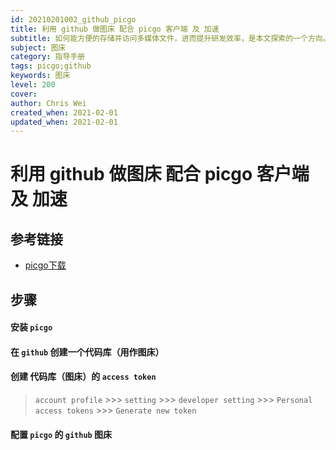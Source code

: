 ```yaml
---
id: 20210201002_github_picgo
title: 利用 github 做图床 配合 picgo 客户端 及 加速
subtitle: 如何能方便的存储并访问多媒体文件，进而提升研发效率，是本文探索的一个方向。
subject: 图床
category: 指导手册
tags: picgo;github
keywords: 图床
level: 200
cover: 
author: Chris Wei
created_when: 2021-02-01
updated_when: 2021-02-01
---
```


# 利用 github 做图床 配合 picgo 客户端 及 加速

## 参考链接

- [picgo下载](https://github.com/Molunerfinn/PicGo/releases)

## 步骤

#### 安装 `picgo`

#### 在 `github` 创建一个代码库（用作图床）

#### 创建 代码库（图床）的 `access token`

> `account profile` >>> `setting` >>> `developer setting` >>> `Personal access tokens` >>> `Generate new token`

#### 配置 `picgo` 的 `github` 图床
